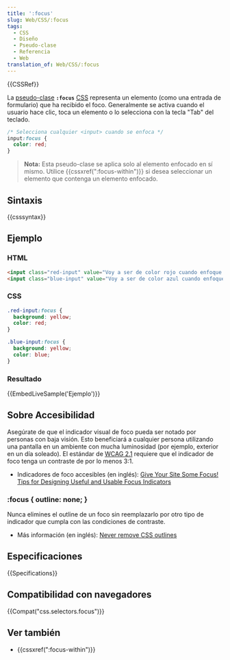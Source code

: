 ```yaml
---
title: ':focus'
slug: Web/CSS/:focus
tags:
  - CSS
  - Diseño
  - Pseudo-clase
  - Referencia
  - Web
translation_of: Web/CSS/:focus
---
```


{{CSSRef}}

La [pseudo-clase](/es/docs/Web/CSS/Pseudo-classes) **`:focus`** [CSS](/es/docs/Web/CSS) representa un elemento (como una entrada de formulario) que ha recibido el foco. Generalmente se activa cuando el usuario hace clic, toca un elemento o lo selecciona con la tecla "Tab" del teclado.

```css
/* Selecciona cualquier <input> cuando se enfoca */
input:focus {
  color: red;
}
```

> **Nota:** Esta pseudo-clase se aplica solo al elemento enfocado en sí mismo. Utilice {{cssxref(":focus-within")}} si desea seleccionar un elemento que contenga un elemento enfocado.

## Sintaxis

{{csssyntax}}

## Ejemplo

### HTML

```html
<input class="red-input" value="Voy a ser de color rojo cuando enfoque."><br>
<input class="blue-input" value="Voy a ser de color azul cuando enfoque.">
```

### CSS

```css
.red-input:focus {
  background: yellow;
  color: red;
}

.blue-input:focus {
  background: yellow;
  color: blue;
}
```

### Resultado

{{EmbedLiveSample('Ejemplo')}}

## Sobre Accesibilidad

Asegúrate de que el indicador visual de foco pueda ser notado por personas con baja visión. Esto beneficiará a cualquier persona utilizando una pantalla en un ambiente con mucha luminosidad (por ejemplo, exterior en un día soleado). El estándar de [WCAG 2.1](https://www.w3.org/WAI/WCAG21/Understanding/non-text-contrast.html) requiere que el indicador de foco tenga un contraste de por lo menos 3:1.

- Indicadores de foco accesibles (en inglés): [Give Your Site Some Focus! Tips for Designing Useful and Usable Focus Indicators](https://www.deque.com/blog/give-site-focus-tips-designing-usable-focus-indicators/)

### :focus { outline: none; }

Nunca elimines el outline de un foco sin reemplazarlo por otro tipo de indicador que cumpla con las condiciones de contraste.

- Más información (en inglés): [Never remove CSS outlines](https://a11yproject.com/posts/never-remove-css-outlines/)

## Especificaciones

{{Specifications}}

## Compatibilidad con navegadores

{{Compat("css.selectors.focus")}}

## Ver también

- {{cssxref(":focus-within")}}

